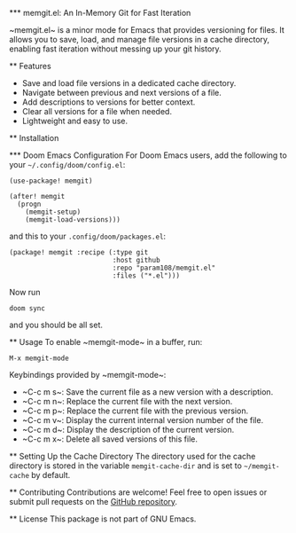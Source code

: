 *** memgit.el: An In-Memory Git for Fast Iteration

~memgit.el~ is a minor mode for Emacs that provides versioning for files. It allows you to save, load, and manage file versions in a cache directory, enabling fast iteration without messing up your git history.

** Features
+ Save and load file versions in a dedicated cache directory.
+ Navigate between previous and next versions of a file.
+ Add descriptions to versions for better context.
+ Clear all versions for a file when needed.
+ Lightweight and easy to use.

** Installation

*** Doom Emacs Configuration
For Doom Emacs users, add the following to your `~/.config/doom/config.el`:
``` emacs-lisp
(use-package! memgit)

(after! memgit
  (progn
    (memgit-setup)
    (memgit-load-versions)))
```

and this to your `.config/doom/packages.el`:
``` emacs-lisp
(package! memgit :recipe (:type git
                          :host github
                          :repo "param108/memgit.el" 
                          :files ("*.el")))
```

Now run
```
doom sync
```

and you should be all set.

** Usage
To enable ~memgit-mode~ in a buffer, run:
``` emacs-lisp
M-x memgit-mode
```

Keybindings provided by ~memgit-mode~:
+ ~C-c m s~: Save the current file as a new version with a description.
+ ~C-c m n~: Replace the current file with the next version.
+ ~C-c m p~: Replace the current file with the previous version.
+ ~C-c m v~: Display the current internal version number of the file.
+ ~C-c m d~: Display the description of the current version.
+ ~C-c m x~: Delete all saved versions of this file.

** Setting Up the Cache Directory
The directory used for the cache directory is stored in the variable 
`memgit-cache-dir` and is set to `~/memgit-cache` by default.

** Contributing
Contributions are welcome! Feel free to open issues or submit pull requests on the [GitHub repository](https://github.com/param108/memgit.el).

** License
This package is not part of GNU Emacs.

